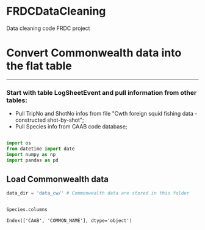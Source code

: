 # FRDCDataCleaning
Data cleaning code FRDC project

# Convert Commonwealth data into the flat table
------
### Start with table LogSheetEvent and pull information from other tables:
* Pull TripNo and ShotNo infos from file "Cwth foreign squid fishing data - constructed shot-by-shot";
* Pull Species info from CAAB code database;



```python

```


```python
import os
from datetime import date
import numpy as np
import pandas as pd
```

## Load Commonwealth data


```python
data_dir = 'data_cw/' # Commonwealth data are stored in this folder
```


```python

```


```python
Species.columns
```




    Index(['CAAB', 'COMMON_NAME'], dtype='object')




